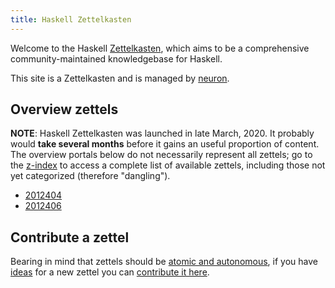 ```yaml
---
title: Haskell Zettelkasten
---
```


Welcome to the Haskell [Zettelkasten](https://neuron.srid.ca/2011401.html), which aims to be a comprehensive community-maintained knowledgebase for Haskell.

This site is a Zettelkasten and is managed by [neuron](https://neuron.srid.ca/).

## Overview zettels

**NOTE**: Haskell Zettelkasten was launched in late March, 2020. It probably would **take several months** before it gains an useful proportion of content. The overview portals below do not necessarily represent all zettels; go to the [z-index](/z-index.html) to access a complete list of available zettels, including those not yet categorized (therefore "dangling"). 

* [2012404](z://frontend)
* [2012406](z://boring-haskell)

## Contribute a zettel

Bearing in mind that zettels should be [atomic and autonomous](https://neuron.srid.ca/2012101.html), if you have [ideas](https://github.com/srid/haskell-zettelkasten/projects/1) for a new zettel you can [contribute it here](https://github.com/srid/haskell-zettelkasten/issues/new).
